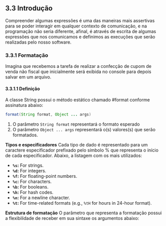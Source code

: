 ## 3.3 Introdução
Compreender algumas expressões é uma das maneiras mais assertivas para se poder interagir em qualquer contexto de comunicação, e na programação não seria diferente, afinal, é através de escrita de algumas expressões que nos comunicamos e definimos as execuções que serão realizadas pelo nosso software. 

### 3.3.1 Formatação
Imagina que recebemos a tarefa de realizar a confecção de cupom de venda não fiscal que inicialmente será exibida no console para depois salvar em um arquivo. 

#### 3.3.1.1 Definição
A classe String possui o método estático chamado #format conforme assinatura abaixo:
```Java
format(String format, Object ... args)
```
1. O parâmetro `String format` representará o formato esperado
2. O parâmetro `Object ... args` representará o(s) valores(s) que serão formatados. 


**Tipos e especificadores**
Cada tipo de dado é representado para um caractere especificador prefixado pelo símbolo % que representa o início de cada especificador. Abaixo, a listagem com os mais utilizados:
- **`%s`:** For strings.
- **`%d`:** For integers.
- **`%f`:** For floating-point numbers.
- **`%c`:** For characters.
- **`%b`:** For booleans.
- **`%h`:** For hash codes.
- **`%n`:** For a newline character.
- **`%t`:** For time-related formats (e.g., `%tH` for hours in 24-hour format).

**Estrutura de formatação**
O parâmetro que representa a formatação possui a flexibilidade de receber em sua sintaxe os argumentos abaixo:



